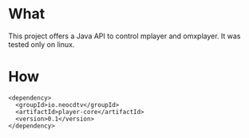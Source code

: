 What
=====
This project offers a Java API to control mplayer and omxplayer. It was tested only on linux. 

How
=====
    <dependency>
      <groupId>io.neocdtv</groupId>
      <artifactId>player-core</artifactId>
      <version>0.1</version>
    </dependency>
